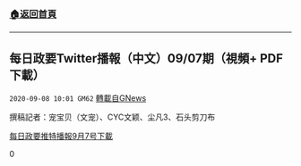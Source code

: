###  [:house:返回首頁](https://github.com/ourhimalayas/txt)
---

## 每日政要Twitter播報（中文）09/07期（視頻+ PDF下載）
`2020-09-08 10:01 GM62` [轉載自GNews](https://gnews.org/zh-hant/341356/)

撰稿記者：宠宝贝（⽂宠）、CYC⽂颖、尘凡3、⽯头剪⼑布

[每日政要推特播報9月7号](https://s3.amazonaws.com/gnews-media-offload/wp-content/uploads/2020/09/08095748/%E6%AF%8F%E6%97%A5%E6%8E%A8%E6%96%87%E6%92%AD%E6%8A%A59%E6%9C%887%E5%8F%B7.pdf)[下載](https://s3.amazonaws.com/gnews-media-offload/wp-content/uploads/2020/09/08095748/%E6%AF%8F%E6%97%A5%E6%8E%A8%E6%96%87%E6%92%AD%E6%8A%A59%E6%9C%887%E5%8F%B7.pdf)

0
